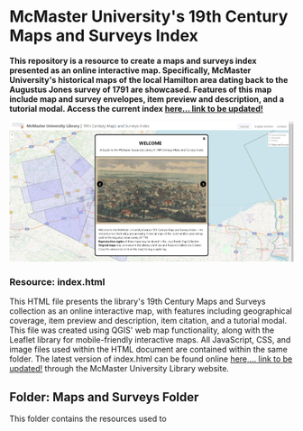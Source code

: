 # McMaster University's 19th Century Maps and Surveys Index

**This repository is a resource to create a maps and surveys index presented as an online interactive map. Specifically, McMaster University's historical maps of the local Hamilton area dating back to the Augustus Jones survey of 1791 are showcased. Features of this map include map and survey envelopes, item preview and  description, and a tutorial modal. Access the current index [here... link to be updated!](http://perec.mcmaster.ca/maps/19thcmaps/)**

![Preview](preview.png)

### Resource: index.html

This HTML file presents the library's 19th Century Maps and Surveys collection as an online interactive map, with features including geographical coverage, item preview and description, item citation, and a tutorial modal. This file was created using QGIS' web map functionality, along with the Leaflet library for mobile-friendly interactive maps. All JavaScript, CSS, and image files used within the HTML document are contained within the same folder. The latest version of index.html can be found online [here,... link to be updated!](http://perec.mcmaster.ca/maps/19thcmaps/) through the McMaster University Library website.

## Folder: Maps and Surveys Folder

This folder contains the resources used to 
